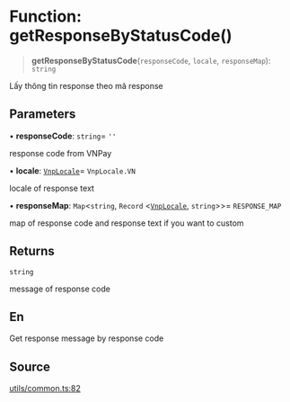 # Function: getResponseByStatusCode()

> **getResponseByStatusCode**(`responseCode`, `locale`, `responseMap`): `string`

Lấy thông tin response theo mã response

## Parameters

• **responseCode**: `string`= `''`

response code from VNPay

• **locale**: [`VnpLocale`](../enumerations/VnpLocale.md)= `VnpLocale.VN`

locale of response text

• **responseMap**: `Map`\<`string`, `Record` \<[`VnpLocale`](../enumerations/VnpLocale.md), `string`\>\>= `RESPONSE_MAP`

map of response code and response text if you want to custom

## Returns

`string`

message of response code

## En

Get response message by response code

## Source

[utils/common.ts:82](https://github.com/lehuygiang28/vnpay/blob/ffb3f1a6e2e5cee6cec7ba4f806a92950f9f7872/src/utils/common.ts#L82)
